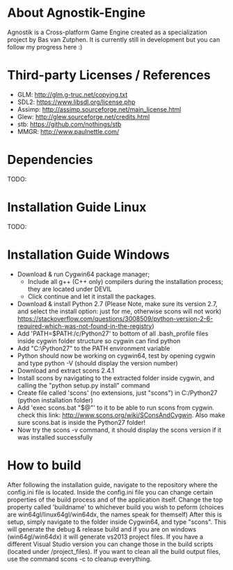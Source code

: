 # About Agnostik-Engine
Agnostik is a Cross-platform Game Engine created as a specialization project by Bas van Zutphen.
It is currently still in development but you can follow my progress here :)

# Third-party Licenses / References
- GLM: http://glm.g-truc.net/copying.txt
- SDL2: https://www.libsdl.org/license.php
- Assimp: http://assimp.sourceforge.net/main_license.html
- Glew: http://glew.sourceforge.net/credits.html
- stb: https://github.com/nothings/stb
- MMGR: http://www.paulnettle.com/

# Dependencies
TODO:

# Installation Guide Linux
TODO:

# Installation Guide Windows

- Download & run Cygwin64 package manager;
	- Include all g++ (C++ only) compilers during the installation process; they are located under DEVIL
	- Click continue and let it install the packages. 
- Download & install Python 2.7 (Please Note, make sure its version 2.7, and select the install option: just for me, otherwise scons will not work)  https://stackoverflow.com/questions/3008509/python-version-2-6-required-which-was-not-found-in-the-registry)
- Add 'PATH=$PATH:/c/Python27'  to bottom of all .bash_profile files inside cygwin folder structure so cygwin can find python
- Add "C:\Python27" to the PATH environment variable
- Python should now be working on cygwin64, test by opening cygwin and type  python -V (should display the version number)
- Download and extract scons 2.4.1
- Install scons by navigating to the extracted folder inside cygwin, and calling the "python setup.py install" command
- Create file called 'scons' (no extensions, just "scons") in C:/Python27 (python installation folder)
- Add 'exec scons.bat "$@"' to it to be able to run scons from cygwin. check this link: http://www.scons.org/wiki/SConsAndCygwin. Also make sure scons.bat is inside the Python27 folder!
- Now try the scons -v command, it should display the scons version if it was installed successfully 

# How to build
After following the installation guide, navigate to the repository where the config.ini file is located.
Inside the config.ini file you can change certain properties of the build process and of the application itself. 
Change the top property called 'buildname' to whichever build you wish to peform (choices are win64gl/linux64gl/win64dx, the names speak for themself)
After this is setup, simply navigate to the folder inside Cygwin64, and type "scons".
This will generate the debug & release build and if you are on windows (win64gl/win64dx) it will generate vs2013 project files.
If you have a different Visual Studio version you can change those in the build scripts (located under /project_files).
If you want to clean all the build output files, use the command scons -c to cleanup everything.